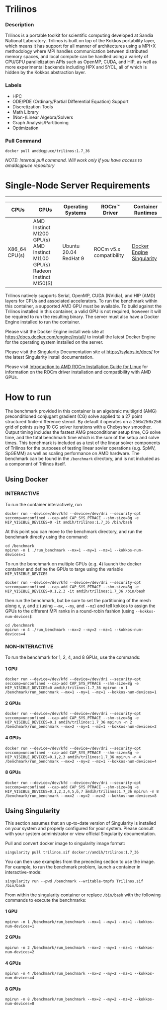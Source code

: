 # Trilinos

### Description

Trilinos is a portable toolkit for scientific computing developed at Sandia National Laboratory. Trilinos is built on top of the Kokkos portability layer, which means it has support for all manner of architectures using a MPI+X methodology where MPI handles communication between distributed memory spaces, and local compute can be handled using a variety of CPU/GPU parallelization APIs such as OpenMP, CUDA, and HIP, as well as more experimental backends including HPX and SYCL, all of which is hidden by the Kokkos abstraction layer.

### Labels

* HPC
* ODE/PDE (Ordinary/Partial Differential Equation) Support
* Discretization Tools
* Math Library
* (Non-)Linear Algebra/Solvers
* Graph Analysis/Partitioning
* Optimization

### Pull Command
```
docker pull amddcgpuce/trilinos:1.7_36
```
_NOTE: Internal pull command. Will work only if you have access to amddcgpuce repository_


# Single-Node Server Requirements
________________________________________

| CPUs | GPUs | Operating Systems | ROCm™ Driver | Container Runtimes |
| -----| ------ | ----------------- | ------------ | ------------------ |
| X86_64 CPU(s) | AMD Instinct MI200 GPU(s) <br> AMD Instinct MI100 GPU(s) <br> Radeon Instinct MI50(S) | Ubuntu 20.04 <br> RedHat 9 | ROCm v5.x compatibility | [Docker Engine](https://docs.docker.com/engine/install/) <br> [Singularity](https://sylabs.io/docs/) |


Trilinos natively supports Serial, OpenMP, CUDA (NVidia), and HIP (AMD) layers for CPUs and associated accelerators. To run the benchmark within this container, a supported AMD GPU must be available. To build against the Trilinos installed in this container, a valid GPU is not required, however it will be required to run the resulting binary. The server must also have a Docker Engine installed to run the container. 

Please visit the Docker Engine install web site at https://docs.docker.com/engine/install/ to install the latest Docker Engine for the operating system installed on the server. 

Please visit the Singularity Documentation site at https://sylabs.io/docs/ for the latest Singularity install documentation.

Please visit [Introduction to AMD ROCm Installation Guide for Linux](https://docs.amd.com/bundle/ROCm-Installation-Guide-v5.3/page/Introduction_to_AMD_ROCm_Installation_Guide_for_Linux.html) for information on the ROCm driver installation and compatibility with AMD GPUs.

# How to run
The benchmark provided in this container is an algebraic multiigrid (AMG) preconditioned conjugant gradient (CG) solve applied to a 27 point structured finite-difference stencil. By default it operates on a 256x256x256 grid of points using 10 CG solver iterations with a Chebyshev smoother. Output timing includes the fastest AMG preconditioner setup time, CG solve time, and the total benchmark time which is the sum of the setup and solve times. This benchmark is included as a test of the linear solver components of Trilinos for the purposes of testing linear sovler operations (e.g. SpMV, SpGEMM) as well as scaling performance on AMD hardware. The benchmark can be found in the `/benchmark` directory, and is not included as a component of Trilinos itself.

## Using Docker

### INTERACTIVE
To run the container interactively, run 
```
docker run --device=/dev/kfd --device=/dev/dri --security-opt seccomp=unconfined --cap-add CAP_SYS_PTRACE --shm-size=8g -e HIP_VISIBLE_DEVICES=0 -it amdih/trilinos:1.7_36 /bin/bash
```
At this point you can move to the benchmark directory, and run the benchmark directly using the command:
```
cd /benchmark
mpirun -n 1 ./run_benchmark --mx=1 --my=1 --mz=1 --kokkos-num-devices=1
```

To run the benchmark on multiple GPUs (e.g. 4) launch the docker container and define the GPUs to targe using the variable `HIP_VISIBLE_DEVICES`
```
docker run --device=/dev/kfd --device=/dev/dri --security-opt seccomp=unconfined --cap-add CAP_SYS_PTRACE --shm-size=8g -e HIP_VISIBLE_DEVICES=0,1,2,3 -it amdih/trilinos:1.7_36 /bin/bash
```
then run the benchmark, but be sure to set the partitioning of the mesh along x, y, and z (using `--mx`, `--my`, and `--mz`) and tell kokkos to assign the GPUs to the different MPI ranks in a round-robin fashion (using `--kokkos-num-devices`):
```
cd /benchmark
mpirun -n 4 ./run_benchmark --mx=2 --my=2 --mz=1 --kokkos-num-devices=4
```

### NON-INTERACTIVE
To run the benchmark for 1, 2, 4, and 8 GPUs, use the commands:

#### 1 GPU
```
docker run --device=/dev/kfd --device=/dev/dri --security-opt seccomp=unconfined --cap-add CAP_SYS_PTRACE --shm-size=8g -e HIP_VISIBLE_DEVICES=0 amdih/trilinos:1.7_36 mpirun -n 1 /benchmark/run_benchmark --mx=1 --my=1 --mz=1 --kokkos-num-devices=1
```

#### 2 GPUs
```
docker run --device=/dev/kfd --device=/dev/dri --security-opt seccomp=unconfined --cap-add CAP_SYS_PTRACE --shm-size=8g -e HIP_VISIBLE_DEVICES=0,1 amdih/trilinos:1.7_36 mpirun -n 2 /benchmark/run_benchmark --mx=2 --my=1 --mz=1 --kokkos-num-devices=2
```

#### 4 GPUs
```
docker run --device=/dev/kfd --device=/dev/dri --security-opt seccomp=unconfined --cap-add CAP_SYS_PTRACE --shm-size=8g -e HIP_VISIBLE_DEVICES=0,1,2,3 amdih/trilinos:1.7_36 mpirun -n 4 /benchmark/run_benchmark --mx=2 --my=2 --mz=1 --kokkos-num-devices=4
```

#### 8 GPUs
```
docker run --device=/dev/kfd --device=/dev/dri --security-opt seccomp=unconfined --cap-add CAP_SYS_PTRACE --shm-size=8g -e HIP_VISIBLE_DEVICES=0,1,2,3,4,5,6,7 amdih/trilinos:1.7_36 mpirun -n 8 /benchmark/run_benchmark --mx=2 --my=2 --mz=2 --kokkos-num-devices=8
```

## Using Singularity

This section assumes that an up-to-date version of Singularity is installed on your system and properly configured for your system. Please consult with your system administrator or view official Singularity documentation.

Pull and convert docker image to singularity image format:
```
singularity pull trilinos.sif docker://amdih/trilinos:1.7_36
```
You can then use examples from the preceding section to use the image. For example, to run the benchmark problem, launch a container in interactive-mode:
```
singularity run --pwd /benchmark --writable-tmpfs Trilinos.sif /bin/bash
```

From within the singularity container or replace `/bin/bash` with the following commands to execute the benchmarks:
#### 1 GPU
```
mpirun -n 1 /benchmark/run_benchmark --mx=1 --my=1 --mz=1 --kokkos-num-devices=1
```

#### 2 GPUs
```
mpirun -n 2 /benchmark/run_benchmark --mx=2 --my=1 --mz=1 --kokkos-num-devices=2
```

#### 4 GPUs
```
mpirun -n 4 /benchmark/run_benchmark --mx=2 --my=2 --mz=1 --kokkos-num-devices=4
```

#### 8 GPUs
```
mpirun -n 8 /benchmark/run_benchmark --mx=2 --my=2 --mz=2 --kokkos-num-devices=8
```
